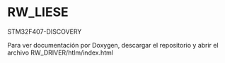 # RW_LIESE

STM32F407-DISCOVERY

Para ver documentación por Doxygen, descargar el repositorio y abrir el archivo RW_DRIVER/htlm/index.html
